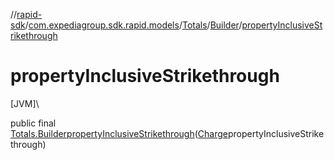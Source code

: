 //[rapid-sdk](../../../../index.md)/[com.expediagroup.sdk.rapid.models](../../index.md)/[Totals](../index.md)/[Builder](index.md)/[propertyInclusiveStrikethrough](property-inclusive-strikethrough.md)

# propertyInclusiveStrikethrough

[JVM]\

public final [Totals.Builder](index.md)[propertyInclusiveStrikethrough](property-inclusive-strikethrough.md)([Charge](../../-charge/index.md)propertyInclusiveStrikethrough)
